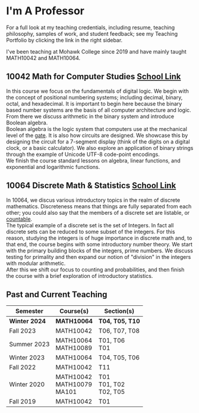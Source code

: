 # I'm A Professor

For a full look at my teaching credentials, including resume, teaching philosophy, samples of work, and student feedback; see my Teaching Portfolio by clicking the link in the right sidebar.

I've been teaching at Mohawk College since 2019 and have mainly taught MATH10042 and MATH10064.

## 10042 Math for Computer Studies [School Link](https://cereg.mohawkcollege.ca/course?courseCode=MATH10042)

In this course we focus on the fundamentals of digital logic. We begin with the concept of positional numbering systems; including decimal, binary, octal, and hexadecimal.  It is important to begin here because the binary based number systems are the basis of all computer architecture and logic.  From there we discuss arithmetic in the binary system and introduce Boolean algebra.  
Boolean algebra is the logic system that computers use at the mechanical level of the [gate](https://en.wikipedia.org/wiki/Logic_gate#Manufacturing).  It is also how circuits are designed.  We showcase this by designing the circuit for a 7-segment display (think of the digits on a digital clock, or a basic calculator).  We also explore an application of binary strings through the example of Unicode UTF-8 code-point encodings.  
We finish the course standard lessons on algebra, linear functions, and exponential and logarithmic functions.

## 10064 Discrete Math & Statistics [School Link](https://cereg.mohawkcollege.ca/course?courseCode=MATH10064)

In 10064, we discus various introductory topics in the realm of discrete mathematics.  Discreteness means that things are fully separated from each other; you could also say that the members of a discrete set are listable, or [countable](https://en.wikipedia.org/wiki/Countable_set).  
The typical example of a discrete set is the set of Integers.  In fact all discrete sets can be reduced to some subset of the integers. For this reason, studying the integers is of huge importance in discrete math and, to that end, the course begins with some introductory number theory. We start with the primary building blocks of the integers, prime numbers. We discuss testing for primality and then expand our notion of "division" in the integers with modular arithmetic.  
After this we shift our focus to counting and probabilities, and then finish the course with a brief exploration of introductory statistics.

## Past and Current Teaching

| Semester | Course(s) | Section(s) |
| - | - | - |
| **Winter 2024** | **MATH10064** | **T04, T05, T10** |
| Fall 2023 | MATH10042 | T06, T07, T08 |
| Summer 2023 | MATH10064 <br> MATH10089 | T01, T06 <br> T01 |
| Winter 2023 | MATH10064 | T04, T05, T06 |
| Fall 2022 | MATH10042 | T11 |
| Winter 2020 | MATH10042 <br> MATH10079 <br> MA101 | T01 <br> T01, T02 <br> T02, T05 |
| Fall 2019 | MATH10042 | T01 |
